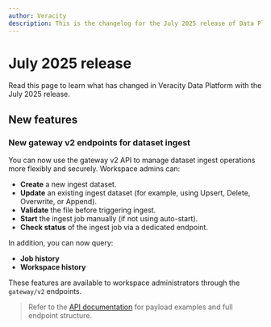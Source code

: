```yaml
---
author: Veracity
description: This is the changelog for the July 2025 release of Data Platform.
---
```


# July 2025 release
Read this page to learn what has changed in Veracity Data Platform with the July 2025 release.

## New features

### New gateway v2 endpoints for dataset ingest

You can now use the gateway v2 API to manage dataset ingest operations more flexibly and securely. Workspace admins can:

- **Create** a new ingest dataset.
- **Update** an existing ingest dataset (for example, using Upsert, Delete, Overwrite, or Append).
- **Validate** the file before triggering ingest.
- **Start** the ingest job manually (if not using auto-start).
- **Check status** of the ingest job via a dedicated endpoint.

In addition, you can now query:
- **Job history**
- **Workspace history**

These features are available to workspace administrators through the `gateway/v2` endpoints.

> Refer to the [API documentation](https://developer.veracity.com/docs/section/api-explorer/76904bcb-1aaf-4a2f-8512-3af36fdadb2f/developerportal/dataworkbenchv2-swagger.json) for payload examples and full endpoint structure.
